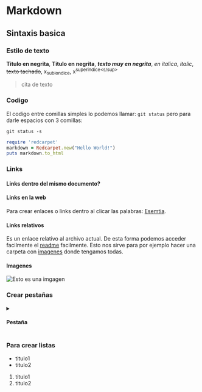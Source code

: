 # Markdown
## Sintaxis basica
### Estilo de texto
**Titulo en negrita**, __Titulo en negrita__, ***texto muy en negrita***, *en italica*, _italic_, ~~texto tachado~~, x<sub>subiondice</sub>, x<sup>superindice<s/sup>

>cita de texto

### Codigo
El codigo entre comillas simples lo podemos llamar: `git status` pero para darle espacios con 3 comillas:
```
git status -s
```
```ruby
require 'redcarpet'
markdown = Redcarpet.new("Hello World!")
puts markdown.to_html
```

### Links
#### Links dentro del mismo documento?
#### Links en la web
Para crear enlaces o links dentro al clicar las palabras: [Esemtia](https://danielcastelao.esemtia.net/moodle/my/).

#### Links relativos
Es un enlace relativo al archivo actual. De esta forma podemos acceder facilmente el [readme](Readme2.txt) facilmente. Esto nos sirve para por ejemplo hacer una carpeta con [imagenes](./Imagenes/imgagen1.jpg) donde tengamos todas.
  
#### Imagenes
![Esto es una imgagen](https://images.unsplash.com/photo-1601814933824-fd0b574dd592?ixlib=rb-4.0.3&ixid=MnwxMjA3fDB8MHxzZWFyY2h8MXx8YmFieSUyMHlvZGF8ZW58MHx8MHx8&auto=format&fit=crop&w=500&q=60)

### Crear pestañas
  <details><summary><h4>Pestaña</h4></summary>
  <p><h8>informacion de la pestaña</8></p>
</details>

### Para crear listas
  * titulo1
  * titulo2
  1. titulo1
  2. titulo2

